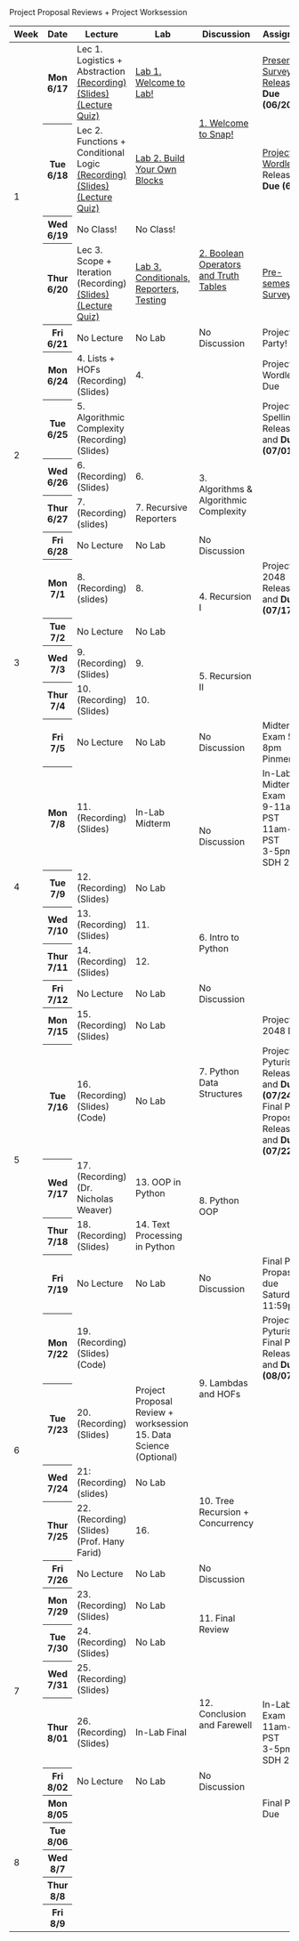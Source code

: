 <table class="table table-bordered schedule-table">
  <thead>
    <tr>
      <th class="center schedule-week-num">Week</th>
      <th>Date</th>
      <th>Lecture</th>
      <th>Lab</th>
      <th>Discussion</th>
      <th>Assignment</th>
    </tr>
  </thead>
  <tbody class="js-scheduleContent">
    <tr>
      <td rowspan=5>1</td> <!-- Week Number -->
      <!-- WEEK ONE------------------------------------------------------------ -->
      <th>Mon 6/17</th> <!-- Date -->
      <td>Lec 1. Logistics + Abstraction<br/>
      <a href="https://drive.google.com/file/d/1lnKP4kogJCbspflOa1M68w-0I_0kmfEL/view?usp=drive_link">(Recording)</a><br/>
      <a href="https://docs.google.com/presentation/d/1q-7AK7nZdKjUsh86har2hYGb1tmONRwTvUChbWNRjKU/edit?usp=sharing">(Slides)</a><br/>
      <a href="https://www.gradescope.com/courses/782967/assignments/4583750">(Lecture Quiz) <!-- Lecture -->
      <td> <a href="https://docs.google.com/document/d/1A-e8t_ow2SamdUqJC9tfT11-ZaCn351NW3CpD-KvxN8/edit?usp=sharing">Lab 1. Welcome to Lab!</a></td> <!-- Lab -->
      <td rowspan="2"><a href="https://docs.google.com/document/d/1Xp6E44WgCA06agDyrZGJ2Bmwn57j1DQk/edit?usp=sharing&ouid=113310664124216515894&rtpof=true&sd=true"> 1. Welcome to Snap!</a></td> <!-- Discussion -->
      <td><a href="https://docs.google.com/forms/d/e/1FAIpQLSc1_f-mFTj97E_7r9uH7uOWMV4zyawu9PpIWSlXCU3YH7A5Xw/viewform">Presemester Survey Released</a><br/> <b>Due (06/20)</b></td> <!-- Assignment -->
    <tr>
      <th>Tue 6/18</th> <!-- Date -->
      <td>Lec 2. Functions + Conditional Logic<br/>
      <a href="https://drive.google.com/file/d/1h9hkAYZ3aIKo9zS-KBB4WUSwwG3I_K4J/view?usp=drive_link">(Recording)</a><br/>      
      <a href="https://docs.google.com/presentation/d/1wuAYBrkCwBVDoisHp6CJJ0S8OSTFy2F6WjiDOGbCuWY/edit?usp=sharing">(Slides)</a><br/>
      <a href="https://www.gradescope.com/courses/782967/assignments/4589591">(Lecture Quiz)
      <!-- Lecture -->
      <td><a href="https://docs.google.com/document/d/1ewb7nT9CGZRqnbbYmKWaqXJHDqq6Nn0Y8vNOjgaMrBk/edit?usp=sharing">Lab 2. Build Your Own Blocks</a></td> <!-- Lab -->
      <!-- <td></td>--> <!-- Discussion -->
      <td> <a href="https://docs.google.com/document/d/18BdPXBWy5Mr6DHKeolBRBnC3a-SsA0n6GsMZAHShjto/edit?usp=sharing"> Project 1: Wordle™-lite </a> 
      Released<br/>
      <b>Due (6/24)</b></td> <!-- Assignment -->
    <tr>
      <th>Wed 6/19 </th> <!-- Date -->
      <td>No Class!</td>        <!-- Lecture -->
      <td>No Class!</td> <!-- Lab -->
      <td rowspan="2"><a href="https://docs.google.com/document/d/1f7Mbk-OfVnlfZTIgcjlwg0djsm4xlCq_/edit?usp=sharing&ouid=113310664124216515894&rtpof=true&sd=true"> 2. Boolean Operators and Truth Tables </a></td> <!-- Discussion -->
      <td></td> <!-- Assignments -->
    </tr>
    <tr>
      <th>Thur 6/20 </th> <!-- Date -->
      <td>Lec 3. Scope + Iteration<br/>
      (Recording)<br/>
      <a href="https://docs.google.com/presentation/d/1OzoaxgrCV7Fs_DO5t_ohLu-rXJHedpKOJXAAxw95_-4/edit?usp=sharing">(Slides)</a><br/>
      <a href="https://www.gradescope.com/courses/782967/assignments/4594552">(Lecture Quiz)</a> 
      <!-- Lecture -->
      <td><a href="https://docs.google.com/document/d/1NkU9MzRESC0F1l3A520-F2AtSnf3rheOFxvUEGXd4F8/edit?usp=sharing">Lab 3. Conditionals, Reporters, Testing</a></td> <!-- Lab -->
      <!-- <td></td> Discussion -->
      <td><a href="https://forms.gle/cVvfxZn1tx4b6hV1A">Pre-semester Survey Due</a> </td> <!-- Assignment -->
    <tr>
      <th>Fri 6/21</th> <!-- Date -->
      <td>No Lecture</td> <!-- Lecture -->
      <td>No Lab</td> <!-- Lab -->
      <td>No Discussion</td> <!-- Discussion -->
      <td>Project 1 Party!</td> <!-- Assignment -->
    </tr>
    <!-- WEEK TWO------------------------------------------------------------ -->
    <tr>
      <td rowspan=5>2</td>
      <th>Mon 6/24</th> <!-- Date -->
      <td>4. Lists + HOFs<br/>
      (Recording)<br/>
      (Slides)</td>
       <!-- Lecture -->
      <td>4. </td> <!-- Lab -->
      <td rowspan="2"></td> <!-- Discussion -->
      <td>Project 1: Wordle™-lite Due</td> <!-- Assignment -->
    </tr>
    <tr>
      <th>Tue 6/25 </th> <!-- Date -->
      <td>5. Algorithmic Complexity<br/>
      (Recording)<br/>
      (Slides)</td>
      <!-- Lecture -->
      <td>  </td> <!-- Lab -->
      <!-- <td></td>Discussion -->
      <td>Project 2: Spelling Bee 
      Released and <b>Due (07/01)</b></td> <!-- Assignment -->
    </tr>
    <tr>
      <th>Wed 6/26 </th> <!-- Date -->
      <td>6. <br/>
      (Recording)<br/>
      (Slides)<br/>
      </td> <!-- Lecture -->
      <td>6. </td>
       <!-- Lab -->
      <td rowspan="2">3. Algorithms & Algorithmic Complexity<br/>
      <!-- Worksheet<br/>
      Slides<br/>
      Solutions -->
      </td> <!-- Discussion -->
      <td></td> <!-- Assignment -->
    </tr>
    <tr>  
      <th>Thur 6/27 </th> <!-- Date -->
      <td>7. <br/>
       (Recording)<br/>
       (slides)
      </td> <!-- Lecture -->
      <td>7. Recursive Reporters </td> <!-- Lab -->
      <!-- <td></td> Discussion -->
      <td></td> <!-- Assignment -->
    </tr>
    <tr>
      <th>Fri 6/28 </th> <!-- Date -->
      <td>No Lecture</td> <!-- Lecture -->
      <td>No Lab</td> <!-- Lab -->
      <td>No Discussion</td> <!-- Discussion -->
      <td></td> <!-- Assignment -->
    </tr>
    <!-- WEEK THREE------------------------------------------------------------ -->
    <tr>
      <td rowspan=5>3</td>
      <th>Mon 7/1 </th> <!-- Date -->
      <td>8. <br/>
      (Recording)<br/>
       (slides)
      </td> <!-- Lecture -->
      <td>8.
      </td> <!-- Lab -->
      <td rowspan="2">4. Recursion I</td> <!-- Discussion -->
      <td> 
      Project 3: 2048 Released and <b>Due (07/17)</b>
       </td> <!-- Assignment -->
    </tr>
    <tr>
      <th>Tue 7/2</th> <!-- Date -->
      <td>No Lecture</td> <!-- Lecture -->
      <td>No Lab</td> <!-- Lab -->
      <!-- <td></td>Discussion -->
      <td></td> <!-- Assignment -->
    </tr>
    <tr>
      <th>Wed 7/3 </th> <!-- Date -->
      <td>9. <br/>
      (Recording)<br/> 
      (Slides)
       </td> <!-- Lecture -->
      <td>9. </td> <!-- Lab -->
      <td rowspan="2">5. Recursion II<br/>
      </td> <!-- Discussion -->
      <td></td> <!-- Assignment -->
    </tr>
    <tr>
      <th>Thur 7/4</th> <!-- Date -->
      <td>10. <br/>
      (Recording)<br/> 
      (Slides)
      </td> <!-- Lecture -->
      <td>10.</td> <!-- Lab -->
      <!-- <td></td> Discussion -->
      <td></td> <!-- Assignment -->
    </tr>
    <tr>
      <th>Fri 7/5</th> <!-- Date -->
      <td>No Lecture</td> <!-- Lecture -->
      <td>No Lab</td> <!-- Lab -->
      <td>No Discussion</td> <!-- Discussion -->
      <td>Midterm Exam 5pm-8pm <br />
      Pinmental 1
      </td> <!-- Assignment -->
    </tr>
    <!-- WEEK FOUR------------------------------------------------------------ -->
    <tr>
      <td rowspan=5>4</td>
      <th>Mon 7/8</th> <!-- Date -->
      <td>11. <br/>
      (Recording) <br/> 
      (Slides)
      </td> <!-- Lecture -->
      <td>In-Lab Midterm</td> <!-- Lab -->
      <td rowspan="2">No Discussion</td> <!-- Discussion -->
      <td>In-Lab Midterm Exam<br/>
      9-11am PST<br/>
      11am-1pm PST<br/>
      3-5pm PST<br/>
      SDH 200
      </td> <!-- Assignment -->
    </tr>
    <tr>
      <th>Tue 7/9</th> <!-- Date -->
      <td>12. <br/>
      (Recording) <br/> 
      (Slides)
      <!-- (recording) -->
      </td> <!-- Lecture -->
      <td>No Lab</td> <!-- Lab -->
      <!-- <td></td>Discussion -->
      <td></td> <!-- Assignment -->
    </tr>
    <tr>
      <th>Wed 7/10 </th> <!-- Date -->
      <td>13. <br/>
      <!-- (recording) -->
      (Recording) <br/> 
      (Slides)
      </td> <!-- Lecture -->
      <td>11.  </td> <!-- Lab -->
      <td rowspan="2">6. Intro to Python<br/>
      </td> <!-- Discussion -->
      <td></td> <!-- Assignment -->
    </tr>
    <tr>
      <th>Thur 7/11</th> <!-- Date -->
      <td>14. <br/>
      (Recording)<br/>
      (Slides)
      <!-- (recording) -->
      </td> <!-- Lecture -->
      <td>12.  </td> <!-- Lab -->
      <!-- <td></td> Discussion -->
      <td>
      <!-- release HW4: Snap to Python Translation -->
      </td> <!-- Assignment -->
    </tr>
    <tr>
      <th>Fri 7/12</th> <!-- Date -->
      <td>No Lecture</td> <!-- Lecture -->
      <td>No Lab</td> <!-- Lab -->
      <td>No Discussion</td> <!-- Discussion -->
      <td></td> <!-- Assignment -->
    </tr>
    <!-- WEEK FIVE ------------------------------------------------------------ -->
    <tr>
      <td rowspan=5>5</td>
      <th>Mon 7/15</th> <!-- Date -->
      <td>15. <br/>
      (Recording)<br/>
      (Slides)
      <!-- (recording) -->
      </td> <!-- Lecture -->
      <td>
      <!--  -->
      No Lab
      <!--  -->
      </td> <!-- Lab -->
      <td rowspan="2">7. Python Data Structures<br/>
      <!-- Worksheet<br/>
      Slides<br/>
      Solutions -->
      </td> <!-- Discussion -->
      <td>Project 3: 2048 Due</td> <!-- Assignment -->
    </tr>
    <tr>
      <th>Tue 7/16</th> <!-- Date -->
      <td>16. <br/>
      (Recording)<br/>
      (Slides)<br/>
      (Code)
      <!-- (recording) -->
      </td><!-- Lecture -->
      <td>No Lab</td> <!-- Lab -->
      <!-- <td></td>Discussion -->
      <td>Project 4: Pyturis Released and <b>Due (07/24)</b><br/>
      Final Project Proposal Released and <b>Due (07/22)</b><br/>
      </td> <!-- Assignment -->
    </tr>
    <tr>
      <th>Wed 7/17 </th> <!-- Date -->
      <td>17. <br />
      (Recording)<br/>
      (Dr. Nicholas Weaver)
      </td> <!-- Lecture -->
      <td>13. OOP in Python
      <!-- OOP -->
      </td> <!-- Lab -->
      <td rowspan="2">8. Python OOP
      <!-- Worksheet<br/>
      Slides<br/>
      Solutions -->
      </td> <!-- Discussion -->
      <td>
      <!-- release HW5: OOP Practice -->
      </td> <!-- Assignment -->
    </tr>
    <tr>
      <th>Thur 7/18</th> <!-- Date -->
      <td>18. <br/>
      (Recording)<br/>
      (Slides)
      </td> <!-- Lecture -->
      <td>14. Text Processing in Python</td> <!-- Lab -->
      <!-- <td></td> Discussion -->
      <td>
      <!-- release Final Project Propasal -->
      </td> <!-- Assignment -->
    </tr>
    <tr>
      <th>Fri 7/19</th> <!-- Date -->
      <td>No Lecture</td> <!-- Lecture -->
      <td>No Lab</td> <!-- Lab -->
      <td>No Discussion</td> <!-- Discussion -->
      <td>Final Project Propasal due Saturday 11:59pm</td> <!-- Assignment -->
    </tr>
    <!-- WEEK SIX ------------------------------------------------------------ -->
    <tr>
      <td rowspan=5>6</td>
      <th>Mon 7/22</th> <!-- Date -->
      <td>19. <br/>
      (Recording)<br/>
      (Slides)<br/>
      (Code)
      </td> <!-- Lecture -->
      <td></td>  Project Proposal Reviews + Project Worksession <!-- Lab -->
      <td rowspan="2">9. Lambdas and HOFs<br/>
      </td> <!-- Discussion -->
      <td>Project 4: Pyturis Due <br /> 
      Final Project Released and <b>Due (08/07)</b><br/>
      </td> <!-- Assignment -->
    </tr>
    <tr>
      <th>Tue 7/23</th> <!-- Date -->
      <td>20. <br/>
      (Recording)<br/>
      (Slides)
      </td> <!-- Lecture -->
      <td>
      <!--  -->
      Project Proposal Review + worksession <br />
      15. Data Science (Optional)
      <!--  -->
      </td> <!-- Lab -->
      <!-- <td></td>Discussion -->
      <td></td> <!-- Assignment -->
    </tr>
    <tr>
      <th>Wed 7/24 </th> <!-- Date -->
      <td>21: <br/>
      (Recording)<br/>
      (slides)
      </td> <!-- Lecture -->
      <td>No Lab</td> <!-- Lab -->
      <td rowspan="2">10. Tree Recursion + Concurrency<br/>
      <!-- Worksheet<br/>
      Slides<br/>
      Solutions -->
      </td> <!-- Discussion -->
      <td></td> <!-- Assignment -->
    </tr>
    <tr>
      <th>Thur 7/25</th> <!-- Date -->
      <td>22. <br/>
      (Recording)<br/>
      (Slides)<br/>
      (Prof. Hany Farid)<br/>
      <!-- (recording) -->
      </td> <!-- Lecture -->
      <td>16. </td> <!-- Lab -->
      <!-- <td></td> Discussion -->
      <td></td> <!-- Assignment -->
    </tr>
    <tr>
      <th>Fri 7/26</th> <!-- Date -->
      <td>No Lecture</td> <!-- Lecture -->
      <td>No Lab</td> <!-- Lab -->
      <td>No Discussion</td> <!-- Discussion -->
      <td></td> <!-- Assignment -->
    </tr>
    <!-- WEEK SEVEN ------------------------------------------------------------ -->
    <tr>
      <td rowspan=5>7</td>
      <th>Mon 7/29</th> <!-- Date -->
      <td>23.<br/>
      (Recording)<br/>
      (Slides)<br/>
      </td> <!-- Lecture -->
      <td>No Lab</td> <!-- Lab -->
      <td rowspan="2">
      11. Final Review <br/>
      <!-- Worksheet<br/>
      Solutions -->
      </td> <!-- Discussion -->
      <td></td> <!-- Assignment -->
    </tr>
    <tr>
      <th>Tue 7/30</th> <!-- Date -->
      <td>24. <br/>
      (Recording)<br/>
      (Slides)<br/>
      </td> <!-- Lecture -->
      <td>
      <!--  -->
      No Lab
      <!--  -->
      </td> <!-- Lab -->
      <!-- <td></td>Discussion -->
      <td></td> <!-- Assignment -->
    </tr>
    <tr>
      <th>Wed 7/31 </th> <!-- Date -->
      <td>25. <br/>
      (Recording)<br/>
      (Slides)<br/>
      </td> <!-- Lecture -->
      <td></td> <!-- Lab -->
      <td rowspan="2">12. Conclusion and Farewell<br/>
      <!-- Worksheet -->
      </td> <!-- Discussion -->
      <td></td><!-- Assignment -->
    </tr>
    <tr>
      <th>Thur 8/01</th> <!-- Date -->
      <td>26. <br/>
      (Recording)<br/>
      (Slides)<br/>
      </td> <!-- Lecture -->
      <td>In-Lab Final</td> <!-- Lab -->
      <!-- <td></td> Discussion -->
      <td>In-Lab Final Exam<br/>
      11am-1pm PST<br/>
      3-5pm PST<br/>
      SDH 200
      </td> <!-- Assignment -->
    </tr>
    <tr>
      <th>Fri 8/02</th> <!-- Date -->
      <td>No Lecture</td> <!-- Lecture -->
      <td>No Lab</td> <!-- Lab -->
      <td>No Discussion</td> <!-- Discussion -->
      <td></td> <!-- Assignment -->
    </tr>
    <!-- WEEK EIGHT ------------------------------------------------------------ -->
    <tr>
      <td rowspan=5>8</td>
      <th>Mon 8/05</th> <!-- Date -->
      <td rowspan="5"></td> <!-- Lecture -->
      <td rowspan="5"></td> <!-- Lab -->
      <td rowspan="5"></td> <!-- Discussion -->
      <td>Final Project Due</td> <!-- Assignment -->
    </tr>
    <tr>
      <th>Tue 8/06</th> <!-- Date -->
      <!-- <td></td> --> <!-- Lecture -->
      <!-- <td></td> --> <!-- Lab --> 
      <!-- <td></td>Discussion -->
      <td></td> <!-- Assignment -->
    </tr>
    <tr>
      <th>Wed 8/7</th> <!-- Date -->
      <!-- Lecture -->
      <!-- Lab -->
      <!-- Discussion -->
      <td></td> <!-- Assignment -->
    </tr>
    <tr>
      <th>Thur 8/8</th> <!-- Date -->
      <!-- Lecture -->
      <!-- Lab -->
      <!-- <td></td> Discussion -->
      <td></td> <!-- Assignment -->
    </tr>
    <tr>
      <th>Fri 8/9</th> <!-- Date -->
       <!-- Lecture -->
      <!-- Lab -->
      <!-- Discussion -->
      <td></td> <!-- Assignment -->
    </tr>
  </tbody>
</table>
